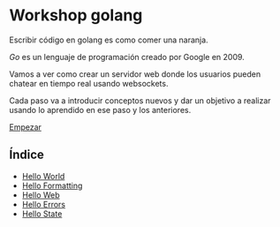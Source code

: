 # Workshop golang

Escribir código en golang es como comer una naranja.

_Go_ es un lenguaje de programación creado por Google en 2009.

Vamos a ver como crear un servidor web donde los usuarios pueden chatear en
tiempo real usando websockets.

Cada paso va a introducir conceptos nuevos y dar un objetivo a realizar usando
lo aprendido en ese paso y los anteriores.

[Empezar](00_HelloWorld/README.md)

## Índice

* [Hello World](00_HelloWorld)
* [Hello Formatting](01_HelloFormatting)
* [Hello Web](02_HelloWeb)
* [Hello Errors](03_HelloErrors)
* [Hello State](04_HelloState)
